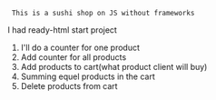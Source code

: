     This is a sushi shop on JS without frameworks

I had ready-html start project

1. I'll do a counter for one product
2. Add counter for all products
3. Add products to cart(what product client will buy)
4. Summing equel products in the cart
5. Delete products from cart
